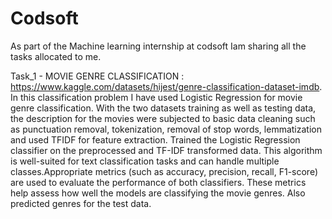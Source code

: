 # Codsoft
As part of the Machine learning internship at codsoft Iam sharing all the tasks allocated to me.


Task_1 - MOVIE GENRE CLASSIFICATION : https://www.kaggle.com/datasets/hijest/genre-classification-dataset-imdb. In this classification problem I have used Logistic Regression for movie genre classification.  With the two datasets training as well as testing data, the description for the movies were subjected to basic data cleaning such as punctuation removal, tokenization, removal of stop words, lemmatization and used TFIDF for feature extraction.  Trained the Logistic Regression classifier on the preprocessed and TF-IDF transformed data. This algorithm is well-suited for text classification tasks and can handle multiple classes.Appropriate metrics (such as accuracy, precision, recall, F1-score) are used to evaluate the performance of both classifiers. These metrics help assess how well the models are classifying the movie genres. Also predicted genres for the test data.
